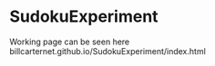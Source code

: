# SudokuExperiment
Working page can be seen here billcarternet.github.io/SudokuExperiment/index.html
